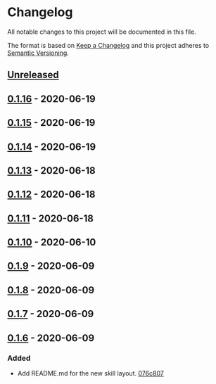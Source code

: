 # Changelog

All notable changes to this project will be documented in this file.

The format is based on [Keep a Changelog](http://keepachangelog.com/)
and this project adheres to [Semantic Versioning](http://semver.org/).

## [Unreleased](https://github.com/atomist-skills/cljformat-skill/compare/0.1.16...HEAD)

## [0.1.16](https://github.com/atomist-skills/cljformat-skill/compare/0.1.15...0.1.16) - 2020-06-19

## [0.1.15](https://github.com/atomist-skills/cljformat-skill/compare/0.1.14...0.1.15) - 2020-06-19

## [0.1.14](https://github.com/atomist-skills/cljformat-skill/compare/0.1.13...0.1.14) - 2020-06-19

## [0.1.13](https://github.com/atomist-skills/cljformat-skill/compare/0.1.12...0.1.13) - 2020-06-18

## [0.1.12](https://github.com/atomist-skills/cljformat-skill/compare/0.1.11...0.1.12) - 2020-06-18

## [0.1.11](https://github.com/atomist-skills/cljformat-skill/compare/0.1.10...0.1.11) - 2020-06-18

## [0.1.10](https://github.com/atomist-skills/cljformat-skill/compare/0.1.9...0.1.10) - 2020-06-10

## [0.1.9](https://github.com/atomist-skills/cljformat-skill/compare/0.1.8...0.1.9) - 2020-06-09

## [0.1.8](https://github.com/atomist-skills/cljformat-skill/compare/0.1.7...0.1.8) - 2020-06-09

## [0.1.7](https://github.com/atomist-skills/cljformat-skill/compare/0.1.6...0.1.7) - 2020-06-09

## [0.1.6](https://github.com/atomist-skills/cljformat-skill/tree/0.1.6) - 2020-06-09

### Added

-   Add README.md for the new skill layout. [076c807](https://github.com/atomist-skills/cljformat-skill/commit/076c80769f1bd45a5ec91d9fb1130973122c8e83)
